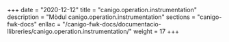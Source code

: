 +++
date        = "2020-12-12"
title       = "canigo.operation.instrumentation"
description = "Mòdul canigo.operation.instrumentation"
sections    = "canigo-fwk-docs"
enllac		= "/canigo-fwk-docs/documentacio-llibreries/canigo.operation.instrumentation/"
weight		= 17
+++
